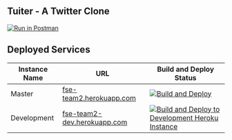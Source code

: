 ## Tuiter - A Twitter Clone

[![Run in Postman](https://run.pstmn.io/button.svg)](https://app.getpostman.com/run-collection/10378707-d7eef68b-57fe-43d4-b208-7d57db8a9f29?action=collection%2Ffork&collection-url=entityId%3D10378707-d7eef68b-57fe-43d4-b208-7d57db8a9f29%26entityType%3Dcollection%26workspaceId%3De56659cf-2406-4cce-bd42-3458aa20c64e) 

## Deployed Services
| Instance Name | URL | Build and Deploy Status |
|---|---|---|
| Master | [fse-team2.herokuapp.com](https://fse-team2.herokuapp.com) | [![Build and Deploy](https://github.com/FSE-SEC-2-TEAM-2/software-engineering-node/actions/workflows/deploy.yml/badge.svg)](https://github.com/FSE-SEC-2-TEAM-2/software-engineering-node/actions/workflows/deploy.yml)|
| Development | [fse-team2-dev.herokuapp.com](https://fse-team2-dev.herokuapp.com) | [![Build and Deploy to Development Heroku Instance](https://github.com/FSE-SEC-2-TEAM-2/software-engineering-node/actions/workflows/dev_deploy.yml/badge.svg)](https://github.com/FSE-SEC-2-TEAM-2/software-engineering-node/actions/workflows/dev_deploy.yml) |

